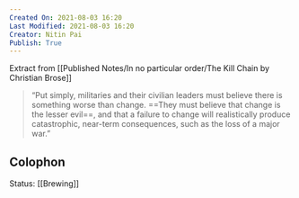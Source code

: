 ```yaml
---
Created On: 2021-08-03 16:20
Last Modified: 2021-08-03 16:20
Creator: Nitin Pai
Publish: True
---
```


Extract from [[Published Notes/In no particular order/The Kill Chain by Christian Brose]]
>“Put simply, militaries and their civilian leaders must believe there is something worse than change. ==They must believe that change is the lesser evil==, and that a failure to change will realistically produce catastrophic, near-term consequences, such as the loss of a major war.”

## Colophon
Status: [[Brewing]]